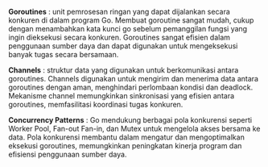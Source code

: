 **Goroutines** : unit pemrosesan ringan yang dapat dijalankan secara konkuren di dalam program Go.
Membuat goroutine sangat mudah, cukup dengan menambahkan kata kunci go sebelum pemanggilan fungsi yang ingin dieksekusi secara konkuren.
Goroutines sangat efisien dalam penggunaan sumber daya dan dapat digunakan untuk mengeksekusi banyak tugas secara bersamaan.

**Channels** : struktur data yang digunakan untuk berkomunikasi antara goroutines. Channels digunakan untuk mengirim dan menerima data antara goroutines dengan aman, menghindari perlombaan kondisi dan deadlock. Mekanisme channel memungkinkan sinkronisasi yang efisien antara goroutines, memfasilitasi koordinasi tugas konkuren.

**Concurrency Patterns** : Go mendukung berbagai pola konkurensi seperti Worker Pool, Fan-out Fan-in, dan Mutex untuk mengelola akses bersama ke data. Pola konkurensi membantu dalam mengatur dan mengoptimalkan eksekusi goroutines, memungkinkan peningkatan kinerja program dan efisiensi penggunaan sumber daya.